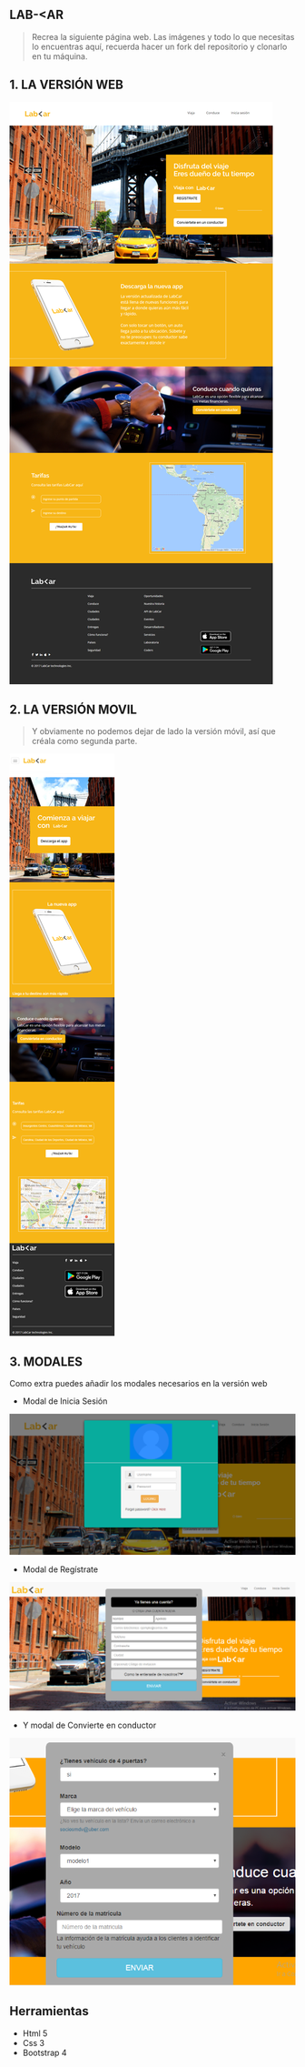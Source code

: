 ## LAB-<AR

>Recrea la siguiente página web. Las imágenes y todo lo que necesitas lo encuentras aquí, recuerda hacer un fork del repositorio y clonarlo en tu máquina.

## 1. LA VERSIÓN WEB

![imagen desktop](assets/images/desktop.png)

## 2. LA VERSIÓN MOVIL

> Y obviamente no podemos dejar de lado la versión móvil, así que créala como segunda parte.

![imagen movile](assets/images/v-movil.png)

## 3. MODALES
Como extra puedes añadir los modales necesarios en la versión web

* Modal de Inicia Sesión

![imagen modal_login](assets/images/modal-inicio-sesion.png)

* Modal de Regístrate 

![imagen modal_registrate](assets/images/modal-registrate.png)

* Y modal de Convierte en conductor  

![imagen modal_conductor](assets/images/modal-conductor.png)

## Herramientas

* Html 5
* Css 3
* Bootstrap 4